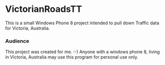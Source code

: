 VictorianRoadsTT
================

This is a small Windows Phone 8 project intended to pull down Traffic data for Victoria, Australia.

### Audience
This project was created for me.  :-)
Anyone with a windows phone 8, living in Victoria, Australia may use this program for personal use only.


